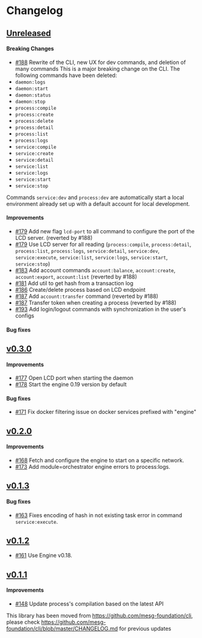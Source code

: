 # Changelog

## [Unreleased](https://github.com/mesg-foundation/js-sdk/releases/tag/%40mesg%2Fcli%40X.X.X)

#### Breaking Changes

- [#188](https://github.com/mesg-foundation/js-sdk/pull/188) Rewrite of the CLI, new UX for dev commands, and deletion of many commands
This is a major breaking change on the CLI.
The following commands have been deleted:
- `daemon:logs`
- `daemon:start`
- `daemon:status`
- `daemon:stop`
- `process:compile`
- `process:create`
- `process:delete`
- `process:detail`
- `process:list`
- `process:logs`
- `service:compile`
- `service:create`
- `service:detail`
- `service:list`
- `service:logs`
- `service:start`
- `service:stop`

Commands `service:dev` and `process:dev` are automatically start a local environment already set up with a default account for local development.

#### Improvements

- [#179](https://github.com/mesg-foundation/js-sdk/pull/179) Add new flag `lcd-port` to all command to configure the port of the LCD server. (reverted by #188)
- [#179](https://github.com/mesg-foundation/js-sdk/pull/179) Use LCD server for all reading (`process:compile`, `process:detail`, `process:list`, `process:logs`, `service:detail`, `service:dev`, `service:execute`, `service:list`, `service:logs`, `service:start`, `service:stop`)
- [#183](https://github.com/mesg-foundation/js-sdk/pull/183) Add account commands `account:balance`, `account:create`, `account:export`, `account:list` (reverted by #188)
- [#181](https://github.com/mesg-foundation/js-sdk/pull/181) Add util to get hash from a transaction log
- [#186](https://github.com/mesg-foundation/js-sdk/pull/186) Create/delete process based on LCD endpoint
- [#187](https://github.com/mesg-foundation/js-sdk/pull/187) Add `account:transfer` command (reverted by #188)
- [#187](https://github.com/mesg-foundation/js-sdk/pull/187) Transfer token when creating a process (reverted by #188)
- [#193](https://github.com/mesg-foundation/js-sdk/pull/193) Add login/logout commands with synchronization in the user's configs

#### Bug fixes

## [v0.3.0](https://github.com/mesg-foundation/js-sdk/releases/tag/%40mesg%2Fcli%400.3.0)

#### Improvements

- [#177](https://github.com/mesg-foundation/js-sdk/pull/177) Open LCD port when starting the daemon
- [#178](https://github.com/mesg-foundation/js-sdk/pull/178) Start the engine 0.19 version by default

#### Bug fixes

- [#171](https://github.com/mesg-foundation/js-sdk/pull/171) Fix docker filtering issue on docker services prefixed with "engine"

## [v0.2.0](https://github.com/mesg-foundation/js-sdk/releases/tag/%40mesg%2Fcli%400.2.0)

#### Improvements

- [#168](https://github.com/mesg-foundation/js-sdk/pull/168) Fetch and configure the engine to start on a specific network.
- [#173](https://github.com/mesg-foundation/js-sdk/pull/173) Add module=orchestrator engine errors to process:logs.

## [v0.1.3](https://github.com/mesg-foundation/js-sdk/releases/tag/%40mesg%2Fcli%400.1.3)

#### Bug fixes

- [#163](https://github.com/mesg-foundation/js-sdk/pull/163) Fixes encoding of hash in not existing task error in command `service:execute`.

## [v0.1.2](https://github.com/mesg-foundation/js-sdk/releases/tag/%40mesg%2Fcli%400.1.2)

- [#161](https://github.com/mesg-foundation/js-sdk/pull/161) Use Engine v0.18.

## [v0.1.1](https://github.com/mesg-foundation/js-sdk/releases/tag/%40mesg%2Fcli%400.1.1)

#### Improvements

- [#148](https://github.com/mesg-foundation/js-sdk/pull/148) Update process's compilation based on the latest API

This library has been moved from https://github.com/mesg-foundation/cli, please check https://github.com/mesg-foundation/cli/blob/master/CHANGELOG.md for previous updates
